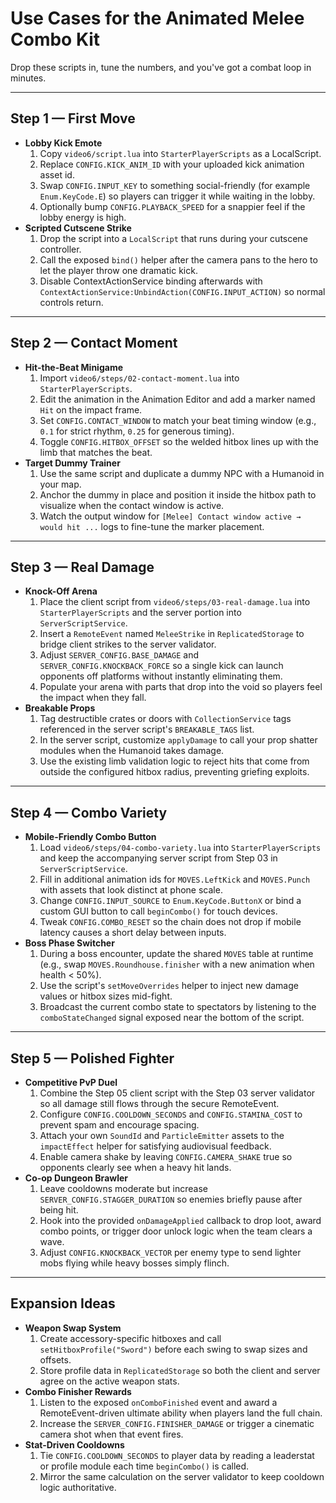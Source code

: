 # Use Cases for the Animated Melee Combo Kit

Drop these scripts in, tune the numbers, and you've got a combat loop in minutes.

---

## Step 1 — First Move
- **Lobby Kick Emote**
  1. Copy `video6/script.lua` into `StarterPlayerScripts` as a LocalScript.
  2. Replace `CONFIG.KICK_ANIM_ID` with your uploaded kick animation asset id.
  3. Swap `CONFIG.INPUT_KEY` to something social-friendly (for example `Enum.KeyCode.E`) so players can trigger it while waiting in the lobby.
  4. Optionally bump `CONFIG.PLAYBACK_SPEED` for a snappier feel if the lobby energy is high.
- **Scripted Cutscene Strike**
  1. Drop the script into a `LocalScript` that runs during your cutscene controller.
  2. Call the exposed `bind()` helper after the camera pans to the hero to let the player throw one dramatic kick.
  3. Disable ContextActionService binding afterwards with `ContextActionService:UnbindAction(CONFIG.INPUT_ACTION)` so normal controls return.

---

## Step 2 — Contact Moment
- **Hit-the-Beat Minigame**
  1. Import `video6/steps/02-contact-moment.lua` into `StarterPlayerScripts`.
  2. Edit the animation in the Animation Editor and add a marker named `Hit` on the impact frame.
  3. Set `CONFIG.CONTACT_WINDOW` to match your beat timing window (e.g., `0.1` for strict rhythm, `0.25` for generous timing).
  4. Toggle `CONFIG.HITBOX_OFFSET` so the welded hitbox lines up with the limb that matches the beat.
- **Target Dummy Trainer**
  1. Use the same script and duplicate a dummy NPC with a Humanoid in your map.
  2. Anchor the dummy in place and position it inside the hitbox path to visualize when the contact window is active.
  3. Watch the output window for `[Melee] Contact window active → would hit ...` logs to fine-tune the marker placement.

---

## Step 3 — Real Damage
- **Knock-Off Arena**
  1. Place the client script from `video6/steps/03-real-damage.lua` into `StarterPlayerScripts` and the server portion into `ServerScriptService`.
  2. Insert a `RemoteEvent` named `MeleeStrike` in `ReplicatedStorage` to bridge client strikes to the server validator.
  3. Adjust `SERVER_CONFIG.BASE_DAMAGE` and `SERVER_CONFIG.KNOCKBACK_FORCE` so a single kick can launch opponents off platforms without instantly eliminating them.
  4. Populate your arena with parts that drop into the void so players feel the impact when they fall.
- **Breakable Props**
  1. Tag destructible crates or doors with `CollectionService` tags referenced in the server script's `BREAKABLE_TAGS` list.
  2. In the server script, customize `applyDamage` to call your prop shatter modules when the Humanoid takes damage.
  3. Use the existing limb validation logic to reject hits that come from outside the configured hitbox radius, preventing griefing exploits.

---

## Step 4 — Combo Variety
- **Mobile-Friendly Combo Button**
  1. Load `video6/steps/04-combo-variety.lua` into `StarterPlayerScripts` and keep the accompanying server script from Step 03 in `ServerScriptService`.
  2. Fill in additional animation ids for `MOVES.LeftKick` and `MOVES.Punch` with assets that look distinct at phone scale.
  3. Change `CONFIG.INPUT_SOURCE` to `Enum.KeyCode.ButtonX` or bind a custom GUI button to call `beginCombo()` for touch devices.
  4. Tweak `CONFIG.COMBO_RESET` so the chain does not drop if mobile latency causes a short delay between inputs.
- **Boss Phase Switcher**
  1. During a boss encounter, update the shared `MOVES` table at runtime (e.g., swap `MOVES.Roundhouse.finisher` with a new animation when health < 50%).
  2. Use the script's `setMoveOverrides` helper to inject new damage values or hitbox sizes mid-fight.
  3. Broadcast the current combo state to spectators by listening to the `comboStateChanged` signal exposed near the bottom of the script.

---

## Step 5 — Polished Fighter
- **Competitive PvP Duel**
  1. Combine the Step 05 client script with the Step 03 server validator so all damage still flows through the secure RemoteEvent.
  2. Configure `CONFIG.COOLDOWN_SECONDS` and `CONFIG.STAMINA_COST` to prevent spam and encourage spacing.
  3. Attach your own `SoundId` and `ParticleEmitter` assets to the `impactEffect` helper for satisfying audiovisual feedback.
  4. Enable camera shake by leaving `CONFIG.CAMERA_SHAKE` true so opponents clearly see when a heavy hit lands.
- **Co-op Dungeon Brawler**
  1. Leave cooldowns moderate but increase `SERVER_CONFIG.STAGGER_DURATION` so enemies briefly pause after being hit.
  2. Hook into the provided `onDamageApplied` callback to drop loot, award combo points, or trigger door unlock logic when the team clears a wave.
  3. Adjust `CONFIG.KNOCKBACK_VECTOR` per enemy type to send lighter mobs flying while heavy bosses simply flinch.

---

## Expansion Ideas
- **Weapon Swap System**
  1. Create accessory-specific hitboxes and call `setHitboxProfile("Sword")` before each swing to swap sizes and offsets.
  2. Store profile data in `ReplicatedStorage` so both the client and server agree on the active weapon stats.
- **Combo Finisher Rewards**
  1. Listen to the exposed `onComboFinished` event and award a RemoteEvent-driven ultimate ability when players land the full chain.
  2. Increase the `SERVER_CONFIG.FINISHER_DAMAGE` or trigger a cinematic camera shot when that event fires.
- **Stat-Driven Cooldowns**
  1. Tie `CONFIG.COOLDOWN_SECONDS` to player data by reading a leaderstat or profile module each time `beginCombo()` is called.
  2. Mirror the same calculation on the server validator to keep cooldown logic authoritative.

